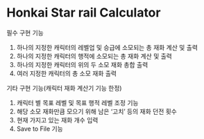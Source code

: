 # Honkai Star rail Calculator

필수 구현 기능

1. 하나의 지정한 캐릭터의 레벨업 및 승급에 소모되는 총 재화 계산 및 출력
2. 하나의 지정한 캐릭터의 행적에 소모되는 총 재화 계산 및 출력
3. 하나의 지정한 캐릭터의 위의 두 소모 재화 총합 출력
4. 여러 지정한 캐릭터의 총 소모 재화 출력

기타 구현 기능(캐릭터 재화 계산기 기능 한정)

1. 캐릭터 별 목표 레벨 및 목표 행적 레벨 조정 기능
2. 해당 소모 재화만큼 모으기 위해 남은 ‘고치’ 등의 재화 던전 횟수
3. 현재 가지고 있는 재화 개수 입력
4. Save to File 기능
